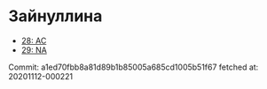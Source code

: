 # Зайнуллина
- [28: AC](28.md)
- [29: NA](29.md)

Commit: a1ed70fbb8a81d89b1b85005a685cd1005b51f67
 fetched at: 20201112-000221
